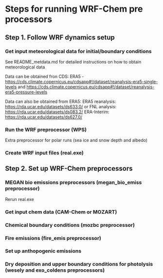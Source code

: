 # Steps for running WRF-Chem pre processors


## Step 1. Follow WRF dynamics setup

### Get input meteorological data for initial/boundary conditions

See README_metdata.md for detailed instructions on how to obtain meteorological data

Data can be obtained fron CDS:
ERA5 - https://cds.climate.copernicus.eu/cdsapp#!/dataset/reanalysis-era5-single-levels and https://cds.climate.copernicus.eu/cdsapp#!/dataset/reanalysis-era5-pressure-levels

Data can also be obtained from ERA5:
ERA5 reanalysis: https://rda.ucar.edu/datasets/ds633.0/ or 
FNL analysis: https://rda.ucar.edu/datasets/ds083.2/
ERA-Interim: https://rda.ucar.edu/datasets/ds627.0/

### Run the WRF preprocessor (WPS)

Extra preprocessor for polar runs (sea ice and snow depth and albedo)

### Create WRF input files (real.exe)


## Step 2. Set up WRF-Chem preprocessors

### MEGAN bio emissions preprocessors (megan_bio_emiss preprocessor)

Rerun real.exe

### Get input chem data (CAM-Chem or MOZART)

### Chemical boundary conditions (mozbc preprocessor)

### Fire emissions (fire_emis preprocessor)

### Set up anthopogenic emissions

### Dry deposition and upper boundary conditions for photolysis (wesely and exo_coldens preprocessors)

